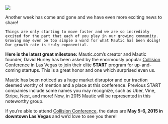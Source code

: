 ![](https://gallery.mailchimp.com/7d8181e055fd91699e4cecbe3/images/aea8ce76-1126-465e-9c83-c958fd2fb2ac.png)
   

Another week has come and gone and we have even more exciting news to share!  

    Things are only starting to move faster and we are so incredibly excited for the part that each of you play in our growing community. Growing may even be too simple a word for what Mautic has been doing! Our growth rate is truly exponential.   

  **Here is the latest great milestone:** Mautic.com’s creator and Mautic founder, David Hurley has been asked by the enormously popular [Collision Conference](https://collisionconf.com) in Las Vegas to join their elite **START** program for up-and-coming startups. This is a great honor and one which surprised even us.  

  Mautic has been noticed as a huge market disruptor and our traction deemed worthy of mention and a place at this conference. Previous START companies include some names you may  recognize, such as Uber, Vine, Stripe, Nest, and more! Now, in 2015 Mautic will be represented in this noteworthy group.   

  If you’re able to attend [Collision Conference](https://collisionconf.com), the dates are **May 5-6, 2015 in downtown Las Vegas** and we’d love to see you there!